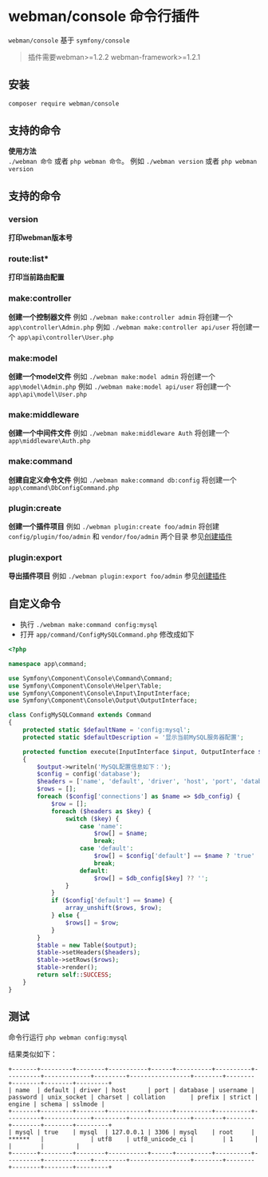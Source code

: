 # webman/console 命令行插件

`webman/console` 基于 `symfony/console`

> 插件需要webman>=1.2.2 webman-framework>=1.2.1

## 安装
 
```sh
composer require webman/console
```

## 支持的命令
**使用方法**  
`./webman 命令` 或者 `php webman 命令`。
例如 `./webman version` 或者 `php webman version`

## 支持的命令
### version
**打印webman版本号**

### route:list*
**打印当前路由配置**

### make:controller
**创建一个控制器文件** 
例如 `./webman make:controller admin` 将创建一个 `app\controller\Admin.php`
例如 `./webman make:controller api/user` 将创建一个 `app\api\controller\User.php`

### make:model
**创建一个model文件**
例如 `./webman make:model admin` 将创建一个 `app\model\Admin.php`
例如 `./webman make:model api/user` 将创建一个 `app\api\model\User.php`

### make:middleware
**创建一个中间件文件**
例如 `./webman make:middleware Auth` 将创建一个 `app\middleware\Auth.php`

### make:command
**创建自定义命令文件**
例如 `./webman make:command db:config` 将创建一个 `app\command\DbConfigCommand.php`

### plugin:create
**创建一个插件项目**
例如 `./webman plugin:create foo/admin` 将创建`config/plugin/foo/admin` 和 `vendor/foo/admin` 两个目录
参见[创建插件](/others/plugin.md)

### plugin:export
**导出插件项目**
例如 `./webman plugin:export foo/admin` 
参见[创建插件](/others/plugin.md)

## 自定义命令
* 执行 `./webman make:command config:mysql`
* 打开 `app/command/ConfigMySQLCommand.php` 修改成如下

```php
<?php

namespace app\command;

use Symfony\Component\Console\Command\Command;
use Symfony\Component\Console\Helper\Table;
use Symfony\Component\Console\Input\InputInterface;
use Symfony\Component\Console\Output\OutputInterface;

class ConfigMySQLCommand extends Command
{
    protected static $defaultName = 'config:mysql';
    protected static $defaultDescription = '显示当前MySQL服务器配置';

    protected function execute(InputInterface $input, OutputInterface $output)
    {
        $output->writeln('MySQL配置信息如下：');
        $config = config('database');
        $headers = ['name', 'default', 'driver', 'host', 'port', 'database', 'username', 'password', 'unix_socket', 'charset', 'collation', 'prefix', 'strict', 'engine', 'schema', 'sslmode'];
        $rows = [];
        foreach ($config['connections'] as $name => $db_config) {
            $row = [];
            foreach ($headers as $key) {
                switch ($key) {
                    case 'name':
                        $row[] = $name;
                        break;
                    case 'default':
                        $row[] = $config['default'] == $name ? 'true' : 'false';
                        break;
                    default:
                        $row[] = $db_config[$key] ?? '';
                }
            }
            if ($config['default'] == $name) {
                array_unshift($rows, $row);
            } else {
                $rows[] = $row;
            }
        }
        $table = new Table($output);
        $table->setHeaders($headers);
        $table->setRows($rows);
        $table->render();
        return self::SUCCESS;
    }
}
```
  
## 测试

命令行运行 `php webman config:mysql`

结果类似如下：
```
+-------+---------+--------+-----------+------+----------+----------+----------+-------------+---------+-----------------+--------+--------+--------+--------+---------+
| name  | default | driver | host      | port | database | username | password | unix_socket | charset | collation       | prefix | strict | engine | schema | sslmode |
+-------+---------+--------+-----------+------+----------+----------+----------+-------------+---------+-----------------+--------+--------+--------+--------+---------+
| mysql | true    | mysql  | 127.0.0.1 | 3306 | mysql    | root     | ******   |             | utf8    | utf8_unicode_ci |        | 1      |        |        |         |
+-------+---------+--------+-----------+------+----------+----------+----------+-------------+---------+-----------------+--------+--------+--------+--------+---------+
```

